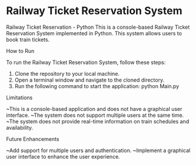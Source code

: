 # Railway Ticket Reservation System
Railway Ticket Reservation - Python
This is a console-based Railway Ticket Reservation System implemented in Python. This system allows users to book train tickets.

How to Run

To run the Railway Ticket Reservation System, follow these steps:

1. Clone the repository to your local machine.
2. Open a terminal window and navigate to the cloned directory.
3. Run the following command to start the application:
python Main.py

Limitations

~This is a console-based application and does not have a graphical user interface.
~The system does not support multiple users at the same time.
~The system does not provide real-time information on train schedules and availability.

Future Enhancements

~Add support for multiple users and authentication.
~Implement a graphical user interface to enhance the user experience.
